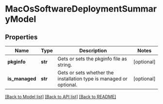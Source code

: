 # MacOsSoftwareDeploymentSummaryModel

## Properties
Name | Type | Description | Notes
------------ | ------------- | ------------- | -------------
**pkginfo** | **str** | Gets or sets the pkginfo file as string. | [optional] 
**is_managed** | **str** | Gets or sets whether the installation type is managed or optional. | [optional] 

[[Back to Model list]](../README.md#documentation-for-models) [[Back to API list]](../README.md#documentation-for-api-endpoints) [[Back to README]](../README.md)


